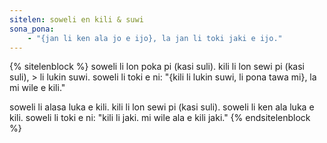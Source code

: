 ```yaml
---
sitelen: soweli en kili & suwi
sona_pona:
    - "{jan li ken ala jo e ijo}, la jan li toki jaki e ijo."
---
```


{% sitelenblock %}
soweli li lon poka pi (kasi suli).
kili li lon sewi pi (kasi suli), > li lukin suwi.
soweli li toki e ni: "{kili li lukin suwi, li pona tawa mi}, la mi wile e kili."

soweli li alasa luka e kili.
kili li lon sewi pi (kasi suli).
soweli li ken ala luka e kili.
soweli li toki e ni: "kili li jaki. mi wile ala e kili jaki."
{% endsitelenblock %}

